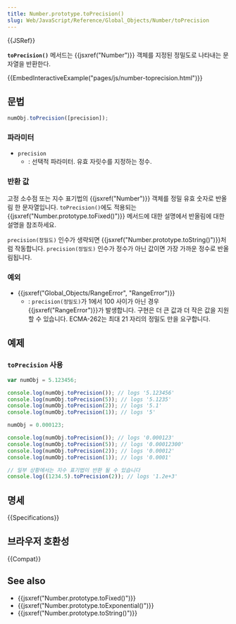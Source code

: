```yaml
---
title: Number.prototype.toPrecision()
slug: Web/JavaScript/Reference/Global_Objects/Number/toPrecision
---
```


{{JSRef}}

**`toPrecision()`** 메서드는 {{jsxref("Number")}} 객체를 지정된 정밀도로 나타내는 문자열을 반환한다.

{{EmbedInteractiveExample("pages/js/number-toprecision.html")}}

## 문법

```js
numObj.toPrecision([precision]);
```

### 파라미터

- `precision`
  - : 선택적 파라미터. 유효 자릿수를 지정하는 정수.

### 반환 값

고정 소수점 또는 지수 표기법의 {{jsxref("Number")}} 객체를 정밀 유효 숫자로 반올림 한 문자열입니다. `toPrecision()`에도 적용되는 {{jsxref("Number.prototype.toFixed()")}} 메서드에 대한 설명에서 반올림에 대한 설명을 참조하세요.

`precision(정밀도)` 인수가 생략되면 {{jsxref("Number.prototype.toString()")}}처럼 작동합니다. `precision(정밀도)` 인수가 정수가 아닌 값이면 가장 가까운 정수로 반올림됩니다.

### 예외

- {{jsxref("Global_Objects/RangeError", "RangeError")}}
  - : `precision(정밀도)`가 1에서 100 사이가 아닌 경우 {{jsxref("RangeError")}}가 발생합니다. 구현은 더 큰 값과 더 작은 값을 지원할 수 있습니다. ECMA-262는 최대 21 자리의 정밀도 만을 요구합니다.

## 예제

### `toPrecision` 사용

```js
var numObj = 5.123456;

console.log(numObj.toPrecision()); // logs '5.123456'
console.log(numObj.toPrecision(5)); // logs '5.1235'
console.log(numObj.toPrecision(2)); // logs '5.1'
console.log(numObj.toPrecision(1)); // logs '5'

numObj = 0.000123;

console.log(numObj.toPrecision()); // logs '0.000123'
console.log(numObj.toPrecision(5)); // logs '0.00012300'
console.log(numObj.toPrecision(2)); // logs '0.00012'
console.log(numObj.toPrecision(1)); // logs '0.0001'

// 일부 상황에서는 지수 표기법이 반환 될 수 있습니다
console.log((1234.5).toPrecision(2)); // logs '1.2e+3'
```

## 명세

{{Specifications}}

## 브라우저 호환성

{{Compat}}

## See also

- {{jsxref("Number.prototype.toFixed()")}}
- {{jsxref("Number.prototype.toExponential()")}}
- {{jsxref("Number.prototype.toString()")}}
